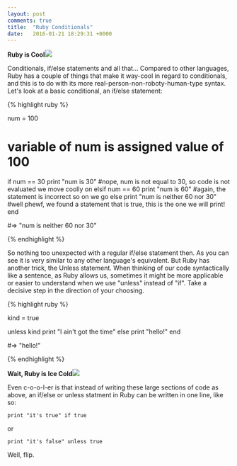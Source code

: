 ```yaml
---
layout: post
comments: true
title:  "Ruby Conditionals"
date:   2016-01-21 18:29:31 +0000
---
```


<strong>Ruby is Cool</strong><img src="https://rfclipart.com/image/small/42-ba-c9/isolated-cartoon-orange-sun-in-sunglasses-Download-Royalty-free-Vector-File-EPS-46737.jpg">

Conditionals, if/else statements and all that... Compared to other languages, Ruby has a couple of things that make it way-cool in regard to conditionals, and this is to do with its more real-person-non-roboty-human-type syntax. Let's look at a basic conditional, an if/else statement:

{% highlight ruby %}

num = 100
# variable of num is assigned value of 100

if num == 30
  	print "num is 30"
#nope, num is not equal to 30, so code is not evaluated we move coolly on
elsif num == 60
	print "num is 60"
#again, the statement is incorrect so on we go
else
	print "num is neither 60 nor 30"
#well phewf, we found a statement that is true, this is the one we will print!
end

#=> "num is neither 60 nor 30"

{% endhighlight %}

So nothing too unexpected with a regular if/else statement then. As you can see it is very similar to any other language's equivalent. But Ruby has another trick, the Unless statement. When thinking of our code syntactically like a sentence, as Ruby allows us, sometimes it might be more applicable or easier to understand when we use "unless" instead of "if". Take a decisive step in the direction of your choosing.

{% highlight ruby %}

kind = true

unless kind
	print "I ain't got the time"
else
	print "hello!"
end

#=> "hello!"

{% endhighlight %}

<strong>Wait, Ruby is Ice Cold</strong><img src="http://www.abeka.com/BookImages/ClipArt/232149/46x46y50fx50fh/232149-Purple-Ice-Pop-with-a-bite-missing-color-png.png">

Even c-o-o-l-er is that instead of writing these large sections of code as above, an if/else or unless statment in Ruby can be written in one line, like so:

`print "it's true" if true`

or 

`print "it's false" unless true`

Well, flip.
